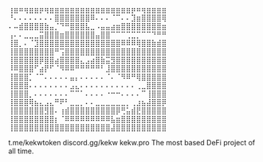 ⢰⣶⠶⢶⣶⣶⡶⢶⣶⣶⣶⣶⣶⣶⣶⣶⣶⣶⣶⣶⣶⣶⣶⣶⡶⠶⢶⣶⣶⣶⣶
⠘⠄⠄⠄⠄⠄⠄⠄⠄⣿⣿⣿⣿⣿⣿⣿⠿⠄⠄⠄⠈⠉⠄⠄⣹⣶⣿⣿⣿⣿⢿
⠄⠤⣾⣿⣿⣿⣿⣷⣤⡈⠙⠛⣿⣿⣿⣧⣀⠠⣤⣤⣴⣶⣿⣿⣿⣿⣿⣿⣿⣿⣶
⢠⠄⠄⣀⣀⣀⣭⣿⣿⣿⣶⣿⣿⣿⣿⣿⣿⣤⣿⣿⠉⠉⠉⢉⣉⡉⠉⠉⠙⠛⠛
⢸⣿⡀⠄⠈⣹⣿⣿⣿⣿⣿⣿⣿⣿⣿⣿⣿⣿⣿⣿⣿⣿⠿⠿⠿⢿⣿⣿⣷⣾⣿
⢸⣿⣿⣿⣿⣿⣿⣿⣿⠛⢩⣿⣿⣿⣿⣿⣿⣿⣿⣿⣿⣿⣿⣿⣿⣿⣿⣿⣿⣿⣿
⢸⣿⣿⣿⣿⣿⡿⣿⣿⣴⣿⣿⣿⣿⣄⣠⣴⣿⣷⣭⣻⣿⣿⣿⣿⣿⣿⣿⣿⣿⣿
⠸⠿⣿⣿⣿⠋⣴⡟⠋⠈⠻⠿⠿⠛⠛⠛⠛⠛⠃⣸⣿⣿⣿⣿⣿⣿⣿⣿⣿⣿⣿
⢸⣿⣿⣿⡁⠈⠉⠄⠄⠄⠄⠄⣤⡄⠄⠄⠄⠄⠄⠈⠄⠈⠻⠿⠛⢿⣿⣿⣿⣿⣿
⢸⣿⣿⣿⠄⠄⠄⠄⠄⠄⠄⠄⣠⣄⠄⠄⠄⠄⠄⠄⠄⠄⠄⠄⠄⢀⣀⣿⣿⣿⣿
⢸⣿⣿⣿⡀⠄⠄⠄⠄⠄⠄⠄⠉⠉⠁⠄⠄⠄⠄⠐⠒⠒⠄⠄⠄⠄⠉⢸⣿⣿⣿
⢸⣿⣿⣿⢿⣦⣄⣠⣄⠛⠟⠃⣀⣀⡀⠄⠄⣀⣀⣀⣀⣀⣀⡀⢀⣰⣦⣼⣿⣿⡿
⢸⣿⣿⣿⣿⣿⣿⣻⣿⠄⢰⣾⣿⣿⣿⣿⣿⣿⣿⣿⣿⡿⢛⣥⣾⣟⣿⣿⣿⣿⣿
⢸⣿⣿⣿⣿⣿⣿⣿⣿⡆⠈⠿⠿⠿⠿⠿⠿⠿⠿⠿⣧⣶⣿⣿⣿⣿⣿⣿⣿⣿⣿
⢸⣿⣿⣿⣿⣿⣿⣿⣿⣿⣿⣿⣿⣿⣿⣿⣿⣿⣿⣿⣼⣿⣿⣿⣿⣿⣿⣿⣿⣿⣿

t.me/kekwtoken
discord.gg/kekw
kekw.pro
The most based DeFi project of all time.
